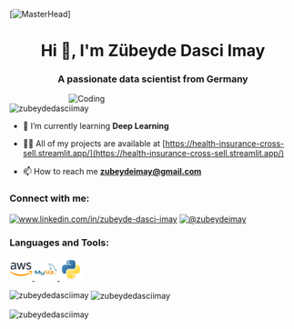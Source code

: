 [![MasterHead](https://www.linkedin.com/pulse/my-leaning-journy-datacamp-wael-dagash/)]
<h1 align="center">Hi 👋, I'm Zübeyde Dasci Imay</h1>
<h3 align="center">A passionate data scientist from Germany</h3>

<img align="right" alt="Coding" width="400" src="https://dribbble.com/shots/15215756-Coding-Animation-Concept">

<p align="left"> <img src="https://komarev.com/ghpvc/?username=zubeydedasciimay&label=Profile%20views&color=0e75b6&style=flat" alt="zubeydedasciimay" /> </p>

- 🌱 I’m currently learning **Deep Learning**

- 👨‍💻 All of my projects are available at [https://health-insurance-cross-sell.streamlit.app/](https://health-insurance-cross-sell.streamlit.app/)

- 📫 How to reach me **zubeydeimay@gmail.com**

<h3 align="left">Connect with me:</h3>
<p align="left">
<a href="https://linkedin.com/in/www.linkedin.com/in/zubeyde-dasci-imay" target="blank"><img align="center" src="https://raw.githubusercontent.com/rahuldkjain/github-profile-readme-generator/master/src/images/icons/Social/linked-in-alt.svg" alt="www.linkedin.com/in/zubeyde-dasci-imay" height="30" width="40" /></a>
<a href="https://medium.com/@zubeydeimay" target="blank"><img align="center" src="https://raw.githubusercontent.com/rahuldkjain/github-profile-readme-generator/master/src/images/icons/Social/medium.svg" alt="@zubeydeimay" height="30" width="40" /></a>
</p>

<h3 align="left">Languages and Tools:</h3>
<p align="left"> <a href="https://aws.amazon.com" target="_blank" rel="noreferrer"> <img src="https://raw.githubusercontent.com/devicons/devicon/master/icons/amazonwebservices/amazonwebservices-original-wordmark.svg" alt="aws" width="40" height="40"/> </a> <a href="https://www.mysql.com/" target="_blank" rel="noreferrer"> <img src="https://raw.githubusercontent.com/devicons/devicon/master/icons/mysql/mysql-original-wordmark.svg" alt="mysql" width="40" height="40"/> </a> <a href="https://www.python.org" target="_blank" rel="noreferrer"> <img src="https://raw.githubusercontent.com/devicons/devicon/master/icons/python/python-original.svg" alt="python" width="40" height="40"/> </a> </p>

<p><img align="left" src="https://github-readme-stats.vercel.app/api/top-langs?username=zubeydedasciimay&show_icons=true&locale=en&layout=compact" alt="zubeydedasciimay" /></p>

<p>&nbsp;<img align="center" src="https://github-readme-stats.vercel.app/api?username=zubeydedasciimay&show_icons=true&locale=en" alt="zubeydedasciimay" /></p>

<p><img align="center" src="https://github-readme-streak-stats.herokuapp.com/?user=zubeydedasciimay&" alt="zubeydedasciimay" /></p>
